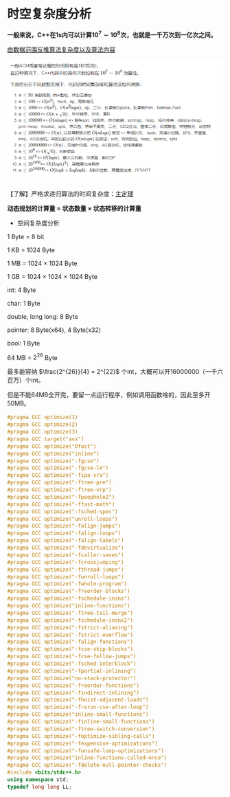 # 时空复杂度分析

**一般来说，C++在1s内可以计算$10^7 \sim 10^8$次，也就是一千万次到一亿次之间。**

[由数据范围反推算法复杂度以及算法内容](https://www.acwing.com/blog/content/32/)

![image-20231109172128853](image\image-20231109172128853.png)



【了解】严格求递归算法的时间复杂度：[主定理](https://zh.wikipedia.org/zh-cn/%E4%B8%BB%E5%AE%9A%E7%90%86)

**动态规划的计算量 = 状态数量 $\times$ 状态转移的计算量**



- 空间复杂度分析

1 Byte = 8 bit

1 KB = 1024 Byte

1 MB = 1024 $\times$ 1024 Byte

1 GB = 1024 $\times$ 1024 $\times$ 1024 Byte



int: 4 Byte

char: 1 Byte

double, long long: 8 Byte

pointer: 8 Byte(x64), 4 Byte(x32)

bool: 1 Byte



64 MB = $2^{26}$ Byte

最多能容纳 $\frac{2^{26}}{4} = 2^{22}$ 个int，大概可以开16000000（一千六百万）个int。

但是不能64MB全开完，要留一点运行程序，例如调用函数啥的，因此至多开50MB。





```C++
#pragma GCC optimize(1)
#pragma GCC optimize(2)
#pragma GCC optimize(3)
#pragma GCC target("avx")
#pragma GCC optimize("Ofast")
#pragma GCC optimize("inline")
#pragma GCC optimize("-fgcse")
#pragma GCC optimize("-fgcse-lm")
#pragma GCC optimize("-fipa-sra")
#pragma GCC optimize("-ftree-pre")
#pragma GCC optimize("-ftree-vrp")
#pragma GCC optimize("-fpeephole2")
#pragma GCC optimize("-ffast-math")
#pragma GCC optimize("-fsched-spec")
#pragma GCC optimize("unroll-loops")
#pragma GCC optimize("-falign-jumps")
#pragma GCC optimize("-falign-loops")
#pragma GCC optimize("-falign-labels")
#pragma GCC optimize("-fdevirtualize")
#pragma GCC optimize("-fcaller-saves")
#pragma GCC optimize("-fcrossjumping")
#pragma GCC optimize("-fthread-jumps")
#pragma GCC optimize("-funroll-loops")
#pragma GCC optimize("-fwhole-program")
#pragma GCC optimize("-freorder-blocks")
#pragma GCC optimize("-fschedule-insns")
#pragma GCC optimize("inline-functions")
#pragma GCC optimize("-ftree-tail-merge")
#pragma GCC optimize("-fschedule-insns2")
#pragma GCC optimize("-fstrict-aliasing")
#pragma GCC optimize("-fstrict-overflow")
#pragma GCC optimize("-falign-functions")
#pragma GCC optimize("-fcse-skip-blocks")
#pragma GCC optimize("-fcse-follow-jumps")
#pragma GCC optimize("-fsched-interblock")
#pragma GCC optimize("-fpartial-inlining")
#pragma GCC optimize("no-stack-protector")
#pragma GCC optimize("-freorder-functions")
#pragma GCC optimize("-findirect-inlining")
#pragma GCC optimize("-fhoist-adjacent-loads")
#pragma GCC optimize("-frerun-cse-after-loop")
#pragma GCC optimize("inline-small-functions")
#pragma GCC optimize("-finline-small-functions")
#pragma GCC optimize("-ftree-switch-conversion")
#pragma GCC optimize("-foptimize-sibling-calls")
#pragma GCC optimize("-fexpensive-optimizations")
#pragma GCC optimize("-funsafe-loop-optimizations")
#pragma GCC optimize("inline-functions-called-once")
#pragma GCC optimize("-fdelete-null-pointer-checks")
#include <bits/stdc++.h>
using namespace std;
typedef long long LL;
```

